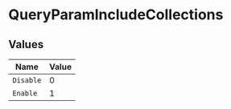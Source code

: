 # QueryParamIncludeCollections


## Values

| Name      | Value     |
| --------- | --------- |
| `Disable` | 0         |
| `Enable`  | 1         |